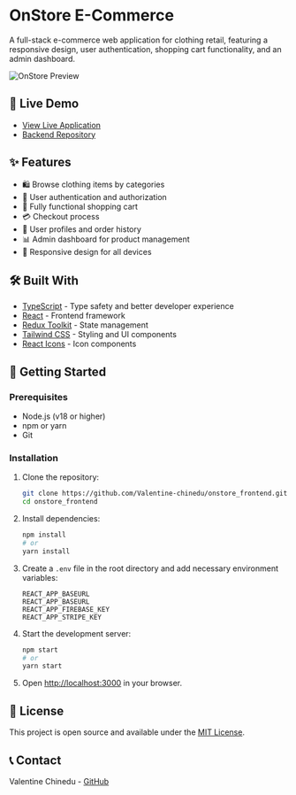 # OnStore E-Commerce

A full-stack e-commerce web application for clothing retail, featuring a responsive design, user authentication, shopping cart functionality, and an admin dashboard.

![OnStore Preview](https://user-images.githubusercontent.com/65251662/170699338-a897b3dd-dd8c-4ca5-ad8d-a40cef5f3941.png)

## 🌟 Live Demo

- [View Live Application](https://onstore-frontend.vercel.app/)
- [Backend Repository](https://github.com/Valentine-chinedu/onstore-backend)

## ✨ Features

- 🛍️ Browse clothing items by categories
- 🔐 User authentication and authorization
- 🛒 Fully functional shopping cart
- 💳 Checkout process
- 👤 User profiles and order history
- 📊 Admin dashboard for product management
- 📱 Responsive design for all devices

## 🛠️ Built With

- [TypeScript](https://www.typescriptlang.org/) - Type safety and better developer experience
- [React](https://reactjs.org/) - Frontend framework
- [Redux Toolkit](https://redux-toolkit.js.org/) - State management
- [Tailwind CSS](https://tailwindcss.com/) - Styling and UI components
- [React Icons](https://react-icons.github.io/react-icons/) - Icon components

## 🚀 Getting Started

### Prerequisites

- Node.js (v18 or higher)
- npm or yarn
- Git

### Installation

1. Clone the repository:

   ```bash
   git clone https://github.com/Valentine-chinedu/onstore_frontend.git
   cd onstore_frontend
   ```

2. Install dependencies:

   ```bash
   npm install
   # or
   yarn install
   ```

3. Create a `.env` file in the root directory and add necessary environment variables:

   ```
   REACT_APP_BASEURL
   REACT_APP_BASEURL
   REACT_APP_FIREBASE_KEY
   REACT_APP_STRIPE_KEY
   ```

4. Start the development server:

   ```bash
   npm start
   # or
   yarn start
   ```

5. Open [http://localhost:3000](http://localhost:3000) in your browser.

## 📝 License

This project is open source and available under the [MIT License](LICENSE).

## 📞 Contact

Valentine Chinedu - [GitHub](https://github.com/Valentine-chinedu)
